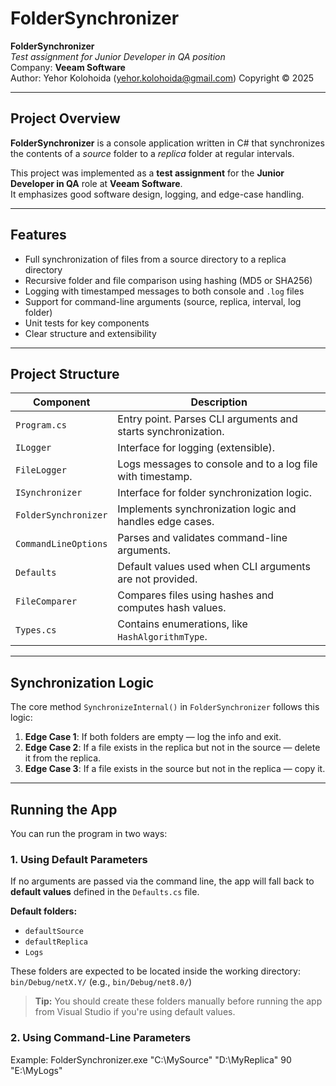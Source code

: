 # FolderSynchronizer

 **FolderSynchronizer**  
 *Test assignment for Junior Developer in QA position*  
 Company: **Veeam Software**  
 Author: Yehor Kolohoida (yehor.kolohoida@gmail.com)
 Copyright © 2025

---

##  Project Overview

**FolderSynchronizer** is a console application written in C# that synchronizes the contents of a _source_ folder to a _replica_ folder at regular intervals.

This project was implemented as a **test assignment** for the **Junior Developer in QA** role at **Veeam Software**.  
It emphasizes good software design, logging, and edge-case handling.

---

##  Features

- Full synchronization of files from a source directory to a replica directory
- Recursive folder and file comparison using hashing (MD5 or SHA256)
- Logging with timestamped messages to both console and `.log` files
- Support for command-line arguments (source, replica, interval, log folder)
- Unit tests for key components
- Clear structure and extensibility

---

##  Project Structure

| Component | Description |
|----------|-------------|
| `Program.cs` | Entry point. Parses CLI arguments and starts synchronization. |
| `ILogger` | Interface for logging (extensible). |
| `FileLogger` | Logs messages to console and to a log file with timestamp. |
| `ISynchronizer` | Interface for folder synchronization logic. |
| `FolderSynchronizer` | Implements synchronization logic and handles edge cases. |
| `CommandLineOptions` | Parses and validates command-line arguments. |
| `Defaults` | Default values used when CLI arguments are not provided. |
| `FileComparer` | Compares files using hashes and computes hash values. |
| `Types.cs` | Contains enumerations, like `HashAlgorithmType`. |

---

##  Synchronization Logic

The core method `SynchronizeInternal()` in `FolderSynchronizer` follows this logic:

1. **Edge Case 1**: If both folders are empty — log the info and exit.
2. **Edge Case 2**: If a file exists in the replica but not in the source — delete it from the replica.
3. **Edge Case 3**: If a file exists in the source but not in the replica — copy it.

---

##  Running the App

You can run the program in two ways:

###  1. Using Default Parameters

If no arguments are passed via the command line, the app will fall back to **default values** defined in the `Defaults.cs` file.

**Default folders:**
- `defaultSource`
- `defaultReplica`
- `Logs`

These folders are expected to be located inside the working directory:  
`bin/Debug/netX.Y/` (e.g., `bin/Debug/net8.0/`)

> **Tip:** You should create these folders manually before running the app from Visual Studio if you're using default values.

###  2. Using Command-Line Parameters
Example: FolderSynchronizer.exe "C:\MySource" "D:\MyReplica" 90 "E:\MyLogs"
